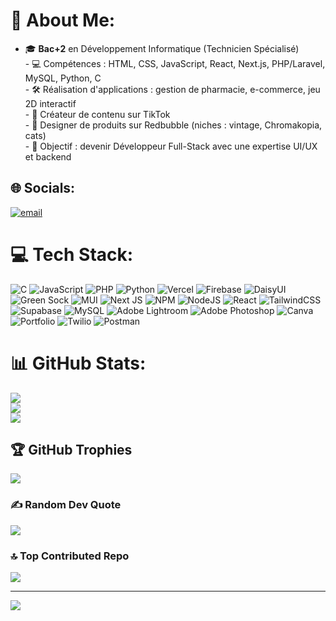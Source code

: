 # 💫 About Me:
- 🎓 **Bac+2** en Développement Informatique (Technicien Spécialisé)  <br>- 💻 Compétences : HTML, CSS, JavaScript, React, Next.js, PHP/Laravel, MySQL, Python, C  <br>- 🛠️ Réalisation d'applications : gestion de pharmacie, e-commerce, jeu 2D interactif  <br>- 🎥 Créateur de contenu sur TikTok <br>- 🎨 Designer de produits sur Redbubble (niches :  vintage, Chromakopia, cats)  <br>- 🌱 Objectif : devenir Développeur Full-Stack avec une expertise UI/UX et backend<br>


## 🌐 Socials:
[![email](https://img.shields.io/badge/Email-D14836?logo=gmail&logoColor=white)](mailto:otakuyassine3@gmail.com) 

# 💻 Tech Stack:
![C](https://img.shields.io/badge/c-%2300599C.svg?style=plastic&logo=c&logoColor=white) ![JavaScript](https://img.shields.io/badge/javascript-%23323330.svg?style=plastic&logo=javascript&logoColor=%23F7DF1E) ![PHP](https://img.shields.io/badge/php-%23777BB4.svg?style=plastic&logo=php&logoColor=white) ![Python](https://img.shields.io/badge/python-3670A0?style=plastic&logo=python&logoColor=ffdd54) ![Vercel](https://img.shields.io/badge/vercel-%23000000.svg?style=plastic&logo=vercel&logoColor=white) ![Firebase](https://img.shields.io/badge/firebase-%23039BE5.svg?style=plastic&logo=firebase) ![DaisyUI](https://img.shields.io/badge/daisyui-5A0EF8?style=plastic&logo=daisyui&logoColor=white) ![Green Sock](https://img.shields.io/badge/green%20sock-88CE02?style=plastic&logo=greensock&logoColor=white) ![MUI](https://img.shields.io/badge/MUI-%230081CB.svg?style=plastic&logo=mui&logoColor=white) ![Next JS](https://img.shields.io/badge/Next-black?style=plastic&logo=next.js&logoColor=white) ![NPM](https://img.shields.io/badge/NPM-%23CB3837.svg?style=plastic&logo=npm&logoColor=white) ![NodeJS](https://img.shields.io/badge/node.js-6DA55F?style=plastic&logo=node.js&logoColor=white) ![React](https://img.shields.io/badge/react-%2320232a.svg?style=plastic&logo=react&logoColor=%2361DAFB) ![TailwindCSS](https://img.shields.io/badge/tailwindcss-%2338B2AC.svg?style=plastic&logo=tailwind-css&logoColor=white) ![Supabase](https://img.shields.io/badge/Supabase-3ECF8E?style=plastic&logo=supabase&logoColor=white) ![MySQL](https://img.shields.io/badge/mysql-4479A1.svg?style=plastic&logo=mysql&logoColor=white) ![Adobe Lightroom](https://img.shields.io/badge/Adobe%20Lightroom-31A8FF.svg?style=plastic&logo=Adobe%20Lightroom&logoColor=white) ![Adobe Photoshop](https://img.shields.io/badge/adobe%20photoshop-%2331A8FF.svg?style=plastic&logo=adobe%20photoshop&logoColor=white) ![Canva](https://img.shields.io/badge/Canva-%2300C4CC.svg?style=plastic&logo=Canva&logoColor=white) ![Portfolio](https://img.shields.io/badge/Portfolio-%23000000.svg?style=plastic&logo=firefox&logoColor=#FF7139) ![Twilio](https://img.shields.io/badge/Twilio-F22F46?style=plastic&logo=Twilio&logoColor=white) ![Postman](https://img.shields.io/badge/Postman-FF6C37?style=plastic&logo=postman&logoColor=white)
# 📊 GitHub Stats:
![](https://github-readme-stats.vercel.app/api?username=Yassine-Samlali&theme=dark&hide_border=false&include_all_commits=false&count_private=false)<br/>
![](https://nirzak-streak-stats.vercel.app/?user=Yassine-Samlali&theme=dark&hide_border=false)<br/>
![](https://github-readme-stats.vercel.app/api/top-langs/?username=Yassine-Samlali&theme=dark&hide_border=false&include_all_commits=false&count_private=false&layout=compact)

## 🏆 GitHub Trophies
![](https://github-profile-trophy.vercel.app/?username=Yassine-Samlali&theme=radical&no-frame=true&no-bg=false&margin-w=4)

### ✍️ Random Dev Quote
![](https://quotes-github-readme.vercel.app/api?type=horizontal&theme=radical)

### 🔝 Top Contributed Repo
![](https://github-contributor-stats.vercel.app/api?username=Yassine-Samlali&limit=5&theme=dark&combine_all_yearly_contributions=true)

---
[![](https://visitcount.itsvg.in/api?id=Yassine-Samlali&icon=9&color=0)](https://visitcount.itsvg.in)

<!-- Proudly created with GPRM ( https://gprm.itsvg.in ) -->
